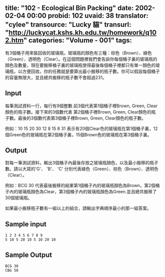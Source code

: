 title: "102 - Ecological Bin Packing"
date: 2002-02-04 00:00
probid: 102
uvaid: 38
translator: "cylee"
transource: "Lucky 貓"
transurl: "http://luckycat.kshs.kh.edu.tw/homework/q102.htm"
categories: "Volume - 001"
tags:
---

有3個桶子用來裝回收的玻璃瓶，玻璃瓶的顏色有三種：棕色（Brown）、綠色（Green）、透明色（Clear）。在這個問題裡我們會告訴你每個桶子裏的玻璃瓶的顏色及數量，現在要搬移桶子裏的玻璃瓶使得最後每個桶子裡都只有單一顏色的玻璃瓶，以方便回收。你的任務就是要算出最小搬移的瓶子數。你可以假設每個桶子的容量無限大，並且總共搬移的瓶子數不會超過231。

<!-- more -->

## Input ##

每筆測試資料一行，每行有9個整數.前3個代表第1個桶子裡Brown, Green, Clear顏色的瓶子數。接下來的3個數代表 第2個桶子裡Brown, Green, Clear顏色的瓶子數。最後的3個數代表第3個桶子裡Brown, Green, Clear顏色的瓶子數。

例如：10 15 20 30 12 8 15 8 31 
表示有20個Clear色的玻璃瓶在第1個桶子裏，12個Green色的玻璃瓶在第2個桶子裏，15個Brown色的玻璃瓶在第3個桶子裏。

## Output ##

對每一筆測試資料，輸出3個桶子內最後存放之玻璃瓶顏色，以及最小搬移的瓶子數。請以大寫的'G'、 'B'、 'C' 分別代表綠色（Green）、棕色（Brown）、透明色（Clear）。

例如：BCG 30
代表最後搬移的結果第1個桶子內的玻璃瓶顏色為Brown，第2個桶子內的玻璃瓶顏色為Clear，第3個桶子內的玻璃瓶顏色為Green.並且總共搬移了30個玻璃瓶。

如果最小搬移瓶子數有一組以上的組合，請輸出字典順序最小的那一組答案。

## Sample input ##

	1 2 3 4 5 6 7 8 9
	5 10 5 20 10 5 10 20 10

## Sample Output ##

	BCG 30
	CBG 50